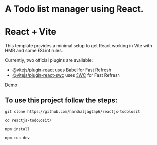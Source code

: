 # A Todo list manager using React.

# React + Vite

This template provides a minimal setup to get React working in Vite with HMR and some ESLint rules.

Currently, two official plugins are available:

- [@vitejs/plugin-react](https://github.com/vitejs/vite-plugin-react/blob/main/packages/plugin-react/README.md) uses [Babel](https://babeljs.io/) for Fast Refresh
- [@vitejs/plugin-react-swc](https://github.com/vitejs/vite-plugin-react-swc) uses [SWC](https://swc.rs/) for Fast Refresh

[Demo](https://reactjstodos-wolf.netlify.app)

## To use this project follow the steps:

`git clone https://github.com/harshaljagtap6/reactjs-todolosit`

`cd reactjs-todolosit/`

`npm install`

`npm run dev`

